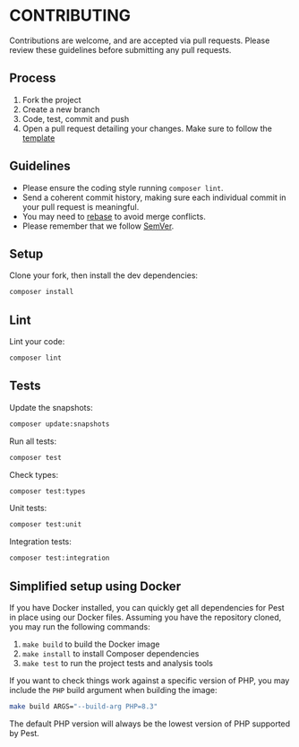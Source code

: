 # CONTRIBUTING

Contributions are welcome, and are accepted via pull requests.
Please review these guidelines before submitting any pull requests.

## Process

1. Fork the project
1. Create a new branch
1. Code, test, commit and push
1. Open a pull request detailing your changes. Make sure to follow the [template](.github/PULL_REQUEST_TEMPLATE.md)

## Guidelines

* Please ensure the coding style running `composer lint`.
* Send a coherent commit history, making sure each individual commit in your pull request is meaningful.
* You may need to [rebase](https://git-scm.com/book/en/v2/Git-Branching-Rebasing) to avoid merge conflicts.
* Please remember that we follow [SemVer](http://semver.org/).

## Setup

Clone your fork, then install the dev dependencies:
```bash
composer install
```
## Lint

Lint your code:
```bash
composer lint
```
## Tests

Update the snapshots:
```bash
composer update:snapshots
```
Run all tests:
```bash
composer test
```

Check types:
```bash
composer test:types
```

Unit tests:
```bash
composer test:unit
```

Integration tests:
```bash
composer test:integration
```

## Simplified setup using Docker

If you have Docker installed, you can quickly get all dependencies for Pest in place using
our Docker files. Assuming you have the repository cloned, you may run the following
commands:

1. `make build` to build the Docker image
2. `make install` to install Composer dependencies
3. `make test` to run the project tests and analysis tools

If you want to check things work against a specific version of PHP, you may include
the `PHP` build argument when building the image:

```bash
make build ARGS="--build-arg PHP=8.3"
```

The default PHP version will always be the lowest version of PHP supported by Pest.
